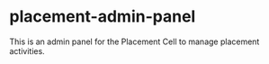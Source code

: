 # placement-admin-panel
This is an admin panel for the Placement Cell to manage placement activities.
